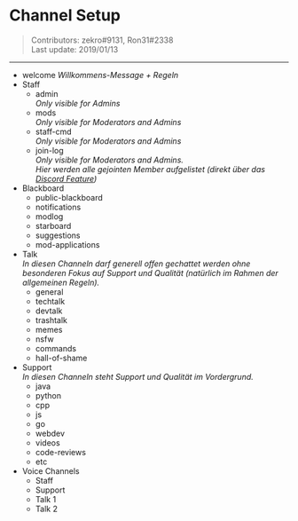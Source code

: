 # Channel Setup 
> Contributors: zekro#9131, Ron31#2338  
> Last update:  2019/01/13

---

- welcome 
  *Willkommens-Message + Regeln*
- Staff
  - admin  
    *Only visible for Admins*
  - mods  
    *Only visible for Moderators and Admins*
  - staff-cmd  
    *Only visible for Moderators and Admins*
  - join-log  
    *Only visible for Moderators and Admins.*  
    *Hier werden alle gejointen Member aufgelistet (direkt über das [Discord Feature](https://i.zekro.de/Discord_2019-01-10_16-23-08.png))*
- Blackboard
  - public-blackboard
  - notifications
  - modlog
  - starboard
  - suggestions
  - mod-applications
- Talk  
  *In diesen Channeln darf generell offen gechattet werden ohne besonderen Fokus auf Support und Qualität (natürlich im Rahmen der allgemeinen Regeln).*
  - general
  - techtalk
  - devtalk
  - trashtalk
  - memes
  - nsfw
  - commands
  - hall-of-shame
- Support  
  *In diesen Channeln steht Support und Qualität im Vordergrund.*
  - java
  - python
  - cpp
  - js
  - go
  - webdev
  - videos
  - code-reviews
  - etc
- Voice Channels
  - Staff
  - Support
  - Talk 1
  - Talk 2
